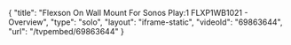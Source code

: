 {
    "title": "Flexson On Wall Mount For Sonos Play:1 FLXP1WB1021 - Overview",
    "type": "solo",
    "layout": "iframe-static",
    "videoId": "69863644",
    "url": "\/tvpembed\/69863644"
}